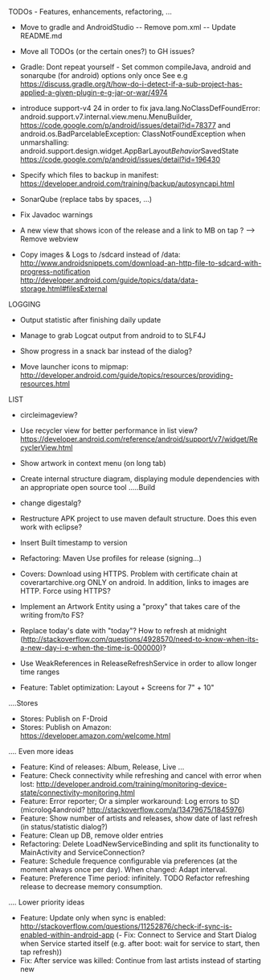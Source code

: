TODOs - Features, enhancements, refactoring, ...

- Move to gradle and AndroidStudio
-- Remove pom.xml
-- Update README.md

- Move all TODOs (or the certain ones?) to GH issues?
- Gradle: Dont repeat yourself - Set common compileJava, android and sonarqube (for android)  options only once
See e.g https://discuss.gradle.org/t/how-do-i-detect-if-a-sub-project-has-applied-a-given-plugin-e-g-jar-or-war/4974

- introduce support-v4 24 in order to fix 
java.lang.NoClassDefFoundError: android.support.v7.internal.view.menu.MenuBuilder, https://code.google.com/p/android/issues/detail?id=78377 and
android.os.BadParcelableException: ClassNotFoundException when unmarshalling: android.support.design.widget.AppBarLayout$Behavior$SavedState
https://code.google.com/p/android/issues/detail?id=196430

- Specify which files to backup in manifest: https://developer.android.com/training/backup/autosyncapi.html

- SonarQube (replace tabs by spaces, ...)
- Fix Javadoc warnings

- A new view that shows icon of the release and a link to MB on tap ? --> Remove webview

- Copy images & Logs to /sdcard instead of /data: 
http://www.androidsnippets.com/download-an-http-file-to-sdcard-with-progress-notification
http://developer.android.com/guide/topics/data/data-storage.html#filesExternal

LOGGING 
- Output statistic after finishing daily update
- Manage to grab Logcat output from android to to SLF4J

- Show progress in a snack bar instead of the dialog?
- Move launcher icons to mipmap: http://developer.android.com/guide/topics/resources/providing-resources.html

LIST
- circleimageview?
- Use recycler view for better performance in list view? https://developer.android.com/reference/android/support/v7/widget/RecyclerView.html

- Show artwork in context menu (on long tab)

- Create internal structure diagram, displaying module dependencies with an appropriate open source tool
.....Build
- change digestalg?
- Restructure APK project to use maven default structure. Does this even work with eclipse?
- Insert Built timestamp to version
- Refactoring: Maven Use profiles for release (signing...)

- Covers: Download using HTTPS. Problem with certificate chain at coverartarchive.org ONLY on android. In addition, links to images are HTTP. Force using HTTPS?

- Implement an Artwork Entity using a "proxy" that takes care of the writing from/to FS?
- Replace today's date with "today"? How to refresh at midnight (http://stackoverflow.com/questions/4928570/need-to-know-when-its-a-new-day-i-e-when-the-time-is-000000)?
- Use WeakReferences in ReleaseRefreshService in order to allow longer time ranges

- Feature: Tablet optimization: Layout + Screens for 7" + 10"

....Stores
- Stores: Publish on F-Droid
- Stores: Publish on Amazon: https://developer.amazon.com/welcome.html


.... Even more ideas
- Feature: Kind of releases: Album, Release, Live ...
- Feature: Check connectivity while refreshing and cancel with error when lost: http://developer.android.com/training/monitoring-device-state/connectivity-monitoring.html
- Feature: Error reporter; Or a simpler workaround: Log errors to SD (microlog4android? http://stackoverflow.com/a/13479675/1845976)
- Feature: Show number of artists and releases, show date of last refresh (in status/statistic dialog?)
- Feature: Clean up DB, remove older entries
- Refactoring: Delete LoadNewServiceBinding and split its functionality to MainActivity and  ServiceConnection?
- Feature: Schedule frequence configurable via preferences (at the moment always once per day). When changed: Adapt interval.
- Feature: Preference Time period: infinitely. TODO Refactor refreshing release to decrease memory consumption.

.... Lower priority ideas
- Feature: Update only when sync is enabled: http://stackoverflow.com/questions/11252876/check-if-sync-is-enabled-within-android-app
(- Fix: Connect to Service and Start Dialog when Service started itself (e.g. after boot: wait for service to start, then tap refresh)) 
- Fix: After service was killed: Continue from last artists instead of starting new



